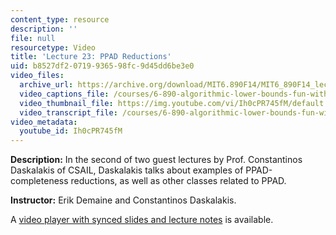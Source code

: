 ```yaml
---
content_type: resource
description: ''
file: null
resourcetype: Video
title: 'Lecture 23: PPAD Reductions'
uid: b8527df2-0719-9365-98fc-9d45dd6be3e0
video_files:
  archive_url: https://archive.org/download/MIT6.890F14/MIT6_890F14_lec23_300k.mp4
  video_captions_file: /courses/6-890-algorithmic-lower-bounds-fun-with-hardness-proofs-fall-2014/5b86b7a337805a309847021b3f79e082_Ih0cPR745fM.vtt
  video_thumbnail_file: https://img.youtube.com/vi/Ih0cPR745fM/default.jpg
  video_transcript_file: /courses/6-890-algorithmic-lower-bounds-fun-with-hardness-proofs-fall-2014/2f49f5d3649a5788fed9df55548169a9_Ih0cPR745fM.pdf
video_metadata:
  youtube_id: Ih0cPR745fM
---
```


**Description:** In the second of two guest lectures by Prof. Constantinos Daskalakis of CSAIL, Daskalakis talks about examples of PPAD-completeness reductions, as well as other classes related to PPAD.

**Instructor:** Erik Demaine and Constantinos Daskalakis.

A [video player with synced slides and lecture notes](http://courses.csail.mit.edu/6.890/fall14/lectures/L23.html) is available.